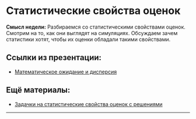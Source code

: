 Статистические свойства оценок
=====

__Смысл недели:__ Разбираемся со статистическими свойствами  оценок. Смотрим на то, как они выглядят на симуляциях. Обсуждаем зачем статистики хотят, чтобы их оценки обладали такими свойствами.

## Ссылки из презентации:

* [Математическое ожидание и дисперсия](https://sobopedia.azurewebsites.net/SubTopics/Details?id=101)


## Ещё материалы:

* [Задачки на статистические свойства оценок с решениями](https://sobopedia.azurewebsites.net/SubTopics/Details?id=100)

--------------------------
